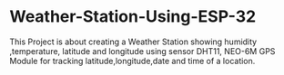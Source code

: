 # Weather-Station-Using-ESP-32
This Project is about creating a Weather Station showing  humidity ,temperature, latitude and longitude using sensor DHT11, NEO-6M GPS Module for tracking latitude,longitude,date and time of a location.
